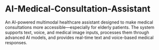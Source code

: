 # AI-Medical-Consultation-Assistant
An AI-powered multimodal healthcare assistant designed to make medical consultations more accessible—especially for elderly patients. The system supports text, voice, and medical image inputs, processes them through advanced AI models, and provides real-time text and voice-based medical responses.
